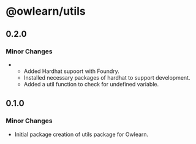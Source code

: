 # @owlearn/utils

## 0.2.0

### Minor Changes

- - Added Hardhat supoort with Foundry.
  - Installed necessary packages of hardhat to support development.
  - Added a util function to check for undefined variable.

## 0.1.0

### Minor Changes

- Initial package creation of utils package for Owlearn.
